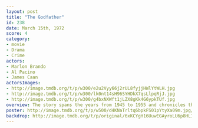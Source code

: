 ```yaml
---
layout: post
title: "The Godfather"
id: 238
date: March 15th, 1972
score: 4
category:
- movie
- Drama
- Crime
actors:
- Marlon Brando
- Al Pacino
- James Caan
actorsImages:
- http://image.tmdb.org/t/p/w300/e2u2Vyy66j2rUL8fyjjHWlYtWLH.jpg
- http://image.tmdb.org/t/p/w300/lk0nt14sH96SYHDkX7qsLlpqRjJ.jpg
- http://image.tmdb.org/t/p/w300/g4bxNXWft1jLZX8gKk4G6ypkTUf.jpg
overview: The story spans the years from 1945 to 1955 and chronicles the fictional Italian-American Corleone crime family. When organized crime family patriarch Vito Corleone barely survives an attempt on his life, his youngest son, Michael, steps in to take care of the would-be killers, launching a campaign of bloody revenge.
poster: http://image.tmdb.org/t/p/w500/d4KNaTrltq6bpkFS01pYtyXa09m.jpg/
backdrop: http://image.tmdb.org/t/p/original/6xKCYgH16UuwEGAyroLU6p8HLIn.jpg
---
```

